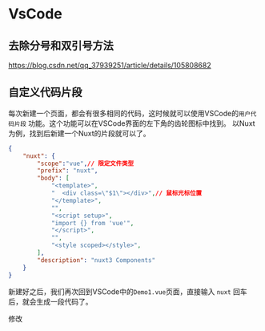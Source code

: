 # VsCode

## 去除分号和双引号方法

https://blog.csdn.net/qq_37939251/article/details/105808682

## 自定义代码片段

每次新建一个页面，都会有很多相同的代码，这时候就可以使用VSCode的`用户代码片段` 功能。这个功能可以在VSCode界面的左下角的齿轮图标中找到。 以Nuxt为例，找到后新建一个Nuxt的片段就可以了。

```json
{
	"nuxt": {
		"scope":"vue",// 限定文件类型
		"prefix": "nuxt",
		"body": [
			"<template>",
			"  <div class=\"$1\"></div>",// 鼠标光标位置
			"</template>",
			"",
			"<script setup>",
			"import {} from 'vue'",
			"</script>",
			"",
			"<style scoped></style>",
		],
		"description": "nuxt3 Components"
	}
}
```

新建好之后，我们再次回到VSCode中的`Demo1.vue`页面，直接输入 `nuxt` 回车后，就会生成一段代码了。

修改
